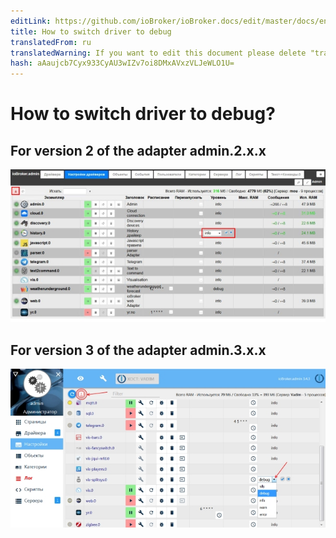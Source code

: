 ```yaml
---
editLink: https://github.com/ioBroker/ioBroker.docs/edit/master/docs/en/faq/_050_advanced/020_enable_debug_level.md
title: How to switch driver to debug
translatedFrom: ru
translatedWarning: If you want to edit this document please delete "translatedFrom" field, elsewise this document will be translated automatically again
hash: aAaujcb7Cyx933CyAU3wIZv7oi8DMxAVxzVLJeWLO1U=
---
```

# How to switch driver to debug?
## For version 2 of the adapter admin.2.x.x
![](../../../ru/faq/_050_advanced/media/020_enable_debug_level2.jpg)

## For version 3 of the adapter admin.3.x.x
![](../../../ru/faq/_050_advanced/media/020_enable_debug_level3.jpg)